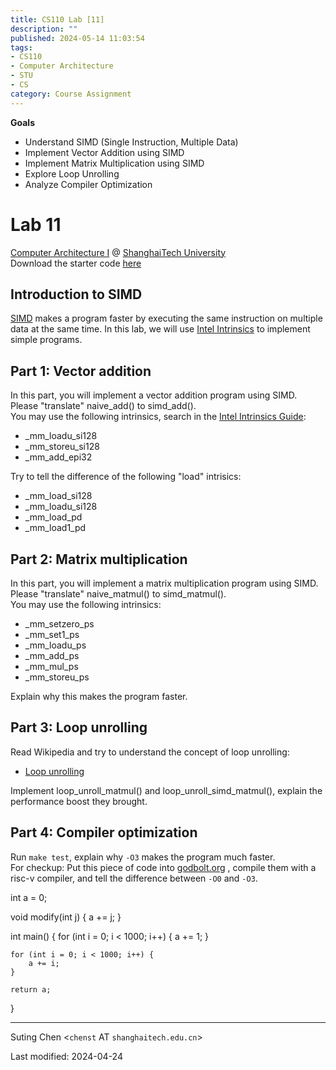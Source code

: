 ```yaml
---
title: CS110 Lab [11]
description: ""
published: 2024-05-14 11:03:54
tags:
- CS110
- Computer Architecture
- STU
- CS
category: Course Assignment
---
```



**Goals**
- Understand SIMD (Single Instruction, Multiple Data)
- Implement Vector Addition using SIMD
- Implement Matrix Multiplication using SIMD
- Explore Loop Unrolling
- Analyze Compiler Optimization

<!--more-->

# Lab 11

[Computer Architecture I](https://toast-lab.sist.shanghaitech.edu.cn/courses/CS110@ShanghaiTech/Spring-2024/index.html) @ [ShanghaiTech University](https://www.shanghaitech.edu.cn/)  
Download the starter code [here](https://toast-lab.sist.shanghaitech.edu.cn/courses/CS110@ShanghaiTech/Spring-2024/labs/Lab11/lab11.tar)

## Introduction to SIMD

[SIMD](https://en.wikipedia.org/wiki/Single_instruction,_multiple_data) makes a program faster by executing the same instruction on multiple data at the same time. In this lab, we will use [Intel Intrinsics](https://www.intel.com/content/www/us/en/docs/intrinsics-guide/index.html) to implement simple programs.

## Part 1: Vector addition

In this part, you will implement a vector addition program using SIMD. Please "translate" naive_add() to simd_add().  
You may use the following intrinsics, search in the [Intel Intrinsics Guide](https://www.intel.com/content/www/us/en/docs/intrinsics-guide/index.html):

- _mm_loadu_si128
- _mm_storeu_si128
- _mm_add_epi32

Try to tell the difference of the following "load" intrisics:

- _mm_load_si128
- _mm_loadu_si128
- _mm_load_pd
- _mm_load1_pd

## Part 2: Matrix multiplication

In this part, you will implement a matrix multiplication program using SIMD. Please "translate" naive_matmul() to simd_matmul().  
You may use the following intrinsics:

- _mm_setzero_ps
- _mm_set1_ps
- _mm_loadu_ps
- _mm_add_ps
- _mm_mul_ps
- _mm_storeu_ps

Explain why this makes the program faster.

## Part 3: Loop unrolling

Read Wikipedia and try to understand the concept of loop unrolling:

- [Loop unrolling](https://en.wikipedia.org/wiki/Loop_unrolling)

Implement loop_unroll_matmul() and loop_unroll_simd_matmul(), explain the performance boost they brought.

## Part 4: Compiler optimization

Run `make test`, explain why `-O3` makes the program much faster.  
For checkup: Put this piece of code into [godbolt.org](https://godbolt.org/) , compile them with a risc-v compiler, and tell the difference between `-O0` and `-O3`.  

int a = 0;

void modify(int j) {
    a += j;
}


int main() {
    for (int i = 0; i < 1000; i++) {
        a += 1;
    }

    for (int i = 0; i < 1000; i++) {
        a += i;
    }

    return a;
}

---

Suting Chen <`chenst` AT `shanghaitech.edu.cn`>  

  
Last modified: 2024-04-24